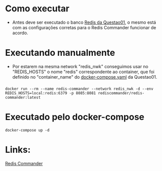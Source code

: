 # Como executar
- Antes deve ser executado o banco [Redis da Questao01](https://github.com/Eliezer090/Desafio_docker_KubeDev/tree/main/Questao01/Redis), o mesmo está com as configurações corretas para o Redis Commander funcionar de acordo.

# Executando manualmente
- Por estarem na mesma network "redis_nwk" conseguimos usar no "REDIS_HOSTS" o nome "redis" correspondente ao container, que foi definido no "container_name" do [docker-compose.yaml](https://github.com/Eliezer090/Desafio_docker_KubeDev/blob/main/Questao01/Redis/docker-compose.yaml) da Questao01.
###
    docker run --rm --name redis-commander --network redis_nwk -d --env REDIS_HOSTS=local:redis:6379 -p 8085:8081 rediscommander/redis-commander:latest

# Executado pelo docker-compose
    docker-compose up -d

# Links:
[Redis Commander](https://hub.docker.com/r/rediscommander/redis-commander)